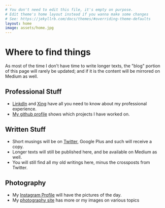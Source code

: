 ```yaml
---
# You don't need to edit this file, it's empty on purpose.
# Edit theme's home layout instead if you wanna make some changes
# See: https://jekyllrb.com/docs/themes/#overriding-theme-defaults
layout: home
image: assets/home.jpg
---
```

# Where to find things

As most of the time I don't have time to write longer texts, the
"blog" portion of this page will rarely be updated; and if it
is the content will be mirrored on Medium as well.

## Professional Stuff

* [LinkdIn](https://www.linkedin.com/in/daniel-hahn-2b636215) and
  [Xing](https://www.xing.com/profile/Daniel_Hahn8)
  have all you need to know about my professional experience.
* [My github profile](https://github.com/averell23/) shows which projects I
  have worked on.

## Written Stuff

* Short musings will be on [Twitter](https://twitter.com/averell23),
  Google Plus and such will receive a copy.
* Longer texts will still be published here, and be available on Medium as well.
* You will still find all my old writings here, minus the crossposts from Twitter.

## Photography

* My [Instagram Profile](https://www.instagram.com/averell23/)
  will have the pictures of the day.
* My [photography site](http://photography.danielhahn.io) has more or my images
  on various topics
